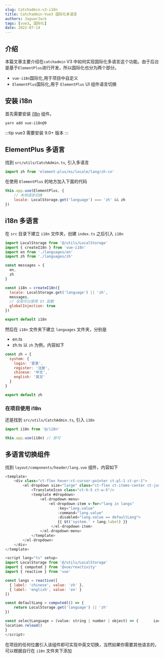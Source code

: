 ```yaml
---
slug: Catchadmin-v3-i18n
title: Catchadmin-Vue3 国际化多语言
authors: JaguarJack
tags: [vue3, 国际化]
date: 2022-07-14
---
```


## 介绍
本篇文章主要介绍在`catchadmin` V3 中如何实现国际化多语言这个功能。由于后台是基于`ElementPlus`进行开发，所以国际化也分为两个部分。
- `vue-i18n`国际化,用于项目中自定义
- `ElementPlus`国际化,用于 `ElementPlus` UI 组件语言切换

## 安装 i18n
首先需要安装 [i18n](https://vue-i18n.intlify.dev/) 组件。
```
yarn add vue-i18n@9
```
:::tip
vue3 需要安装 9.0+ 版本
:::

## ElementPlus 多语言
找到 `src/utils/CatchAdmin.ts`, 引入多语言
```javascript
import zh from 'element-plus/es/locale/lang/zh-cn'
```

在使用 `ElementPlus` 的地方加入下面的代码
```javascript
this.app.use(ElementPlus, {
    // 本地语言切换
    locale: LocalStorage.get('language') === 'zh' && zh
})
```


## i18n 多语言
在 `src` 目录下建立 `i18n` 文件夹，创建 `index.ts` 之后引入 `i18n`
```javascript
import LocalStorage from '@/utils/LocalStorage'
import { createI18n } from 'vue-i18n'
import en from './languages/en'
import zh from './languages/zh'

const messages = {
  en,
  zh
}

const i18n = createI18n({
  locale: LocalStorage.get('language') || 'zh',
  messages,
  // 全局可以使用 $t 函数
  globalInjection: true
})

export default i18n
```

然后在 `i18n` 文件夹下建立 `languages` 文件夹，分别是
- en.ts
- zh.ts
以 `zh` 为例，内容如下
```javascript
const zh = {
  system: {
    login: '登录',
    register: '注册',
    chinese: '中文',
    english: '英文'
  }
}

export default zh
```

### 在项目使用 i18n
还是找到 `src/utils/CatchAdmin.ts`, 引入 `i18n`
```javascript
import i18n from '@/i18n'

this.app.use(i18n) // 即可
```

## 多语言切换组件
找到 `layout/components/header/lang.vue` 组件，内容如下
```javascript
<template>
    <div class="ct-flex hover:ct-cursor-pointer ct-pl-1 ct-pr-1">
        <el-dropdown size="large" class="ct-flex ct-items-center ct-justify-center hover:ct-cursor-pointer ct-w-full" @command="selectLanguage">
            <TranslateIcon class="ct-h-5 ct-w-5"/>
            <template #dropdown>
                <el-dropdown-menu>
                    <el-dropdown-item v-for="lang in langs"
                        :key="lang.value"
                        :command="lang.value"
                        :disabled="lang.value == defaultLang">
                        {{ $t('system.' + lang.label) }}
                     </el-dropdown-item>
                </el-dropdown-menu>
            </template>
        </el-dropdown>
    </div>
</template>

<script lang="ts" setup>
import LocalStorage from '@/utils/LocalStorage'
import { computed } from '@vue/reactivity'
import { reactive } from 'vue'

const langs = reactive([
  { label: 'chinese', value: 'zh' },
  { label: 'english', value: 'en' }
])

const defaultLang = computed(() => { 
    return LocalStorage.get('language') || 'zh' 
})

const selectLanguage = (value: string | number | object) => {       LocalStorage.set('language', value); 
location.reload() 
}
</script>
```

在项目的任何位置引入该组件即可实现中英文切换，当然如果你需要其他语言的，可以根据自行在 `i18n` 文件夹下添加


